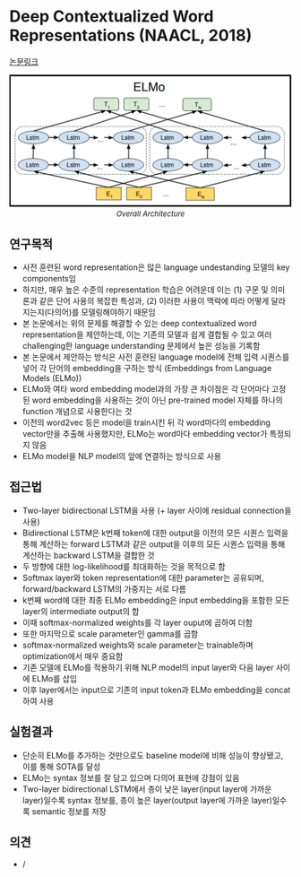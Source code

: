 # Deep Contextualized Word Representations (NAACL, 2018)

[논문링크](https://arxiv.org/abs/1802.05365)

<p align="center">
    <img width="600" alt='fig1' src="../img/peters2018deepcontextualizedwordrepresentations.png?raw=true"></br>
    <em><font size=2>Overall Architecture</font></em>
</p>

## 연구목적
- 사전 훈련된 word representation은 많은 language undestanding 모델의 key components임
- 하지만, 매우 높은 수준의 representation 학습은 어려운데 이는 (1) 구문 및 의미론과 같은 단어 사용의 복잡한 특성과, (2) 이러한 사용이 맥락에 따라 어떻게 달라지는지(다의어)를 모델링해야하기 때문임
- 본 논문에서는 위의 문제를 해결할 수 있는 deep contextualized word representation을 제안하는데, 이는 기존의 모델과 쉽게 결합될 수 있고 여러 challenging한 language understanding 문제에서 높은 성능을 기록함
- 본 논문에서 제안하는 방식은 사전 훈련된 language model에 전체 입력 시퀀스를 넣어 각 단어의 embedding을 구하는 방식 (Embeddings from Language Models (ELMo))
- ELMo와 여타 word embedding model과의 가장 큰 차이점은 각 단어마다 고정된 word embedding을 사용하는 것이 아닌 pre-trained model 자체를 하나의 function 개념으로 사용한다는 것
- 이전의 word2vec 등은 model을 train시킨 뒤 각 word마다의 embedding vector만을 추출해 사용했지만, ELMo는 word마다 embedding vector가 특정되지 않음
- ELMo model을 NLP model의 앞에 연결하는 방식으로 사용

## 접근법
- Two-layer bidirectional LSTM을 사용 (+ layer 사이에 residual connection을 사용)
- Bidirectional LSTM은 k번째 token에 대한 output을 이전의 모든 시퀀스 입력을 통해 계산하는 forward LSTM과 같은 output을 이후의 모든 시퀀스 입력을 통해 계산하는 backward LSTM을 결합한 것
- 두 방향에 대한 log-likelihood를 최대화하는 것을 목적으로 함
- Softmax layer와 token representation에 대한 parameter는 공유되며, forward/backward LSTM의 가중치는 서로 다름 
- k번째 word에 대한 최종 ELMo embedding은 input embedding을 포함한 모든 layer의 intermediate output의 합
- 이때 softmax-normalized weights를 각 layer ouput에 곱하여 더함
- 또한 마지막으로 scale parameter인 gamma를 곱함
- softmax-normalized weights와 scale parameter는 trainable하며 optimization에서 매우 중요함
- 기존 모델에 ELMo를 적용하기 위해 NLP model의 input layer와 다음 layer 사이에 ELMo를 삽입
- 이후 layer에서는 input으로 기존의 input token과 ELMo embedding을 concat하여 사용

## 실험결과
- 단순히 ELMo를 추가하는 것만으로도 baseline model에 비해 성능이 향상됐고, 이를 통해 SOTA를 달성
- ELMo는 syntax 정보를 잘 담고 있으며 다의어 표현에 강점이 있음
- Two-layer bidirectional LSTM에서 층이 낮은 layer(input layer에 가까운 layer)일수록 syntax 정보를, 층이 높은 layer(output layer에 가까운 layer)일수록 semantic 정보를 저장

## 의견
- /